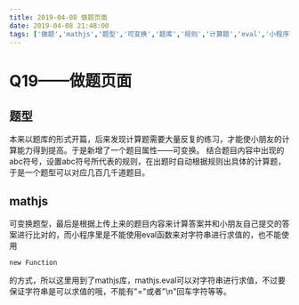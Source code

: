 ```yaml
---
title: 2019-04-08 做题页面
date: 2019-04-08 21:48:00
tags: ['做题','mathjs','题型','可变换','题库','规则','计算题','eval','小程序','求值']
---
```


# Q19——做题页面

## 题型

本来以题库的形式开篇，后来发现计算题需要大量反复的练习，才能使小朋友的计算能力得到提高。于是新增了一个题目属性——可变换。
结合题目内容中出现的abc符号，设置abc符号所代表的规则，在出题时自动根据规则出具体的计算题，于是一个题型可以对应几百几千道题目。

## mathjs

可变换题型，最后是根据上传上来的题目内容来计算答案并和小朋友自己提交的答案进行比对的，而小程序里是不能使用eval函数来对字符串进行求值的，也不能使用
```
new Function
```
的方式，所以这里用到了mathjs库，mathjs.eval可以对字符串进行求值，不过要保证字符串是可以求值的哦，不能有"="或者"\n"回车字符等等。
